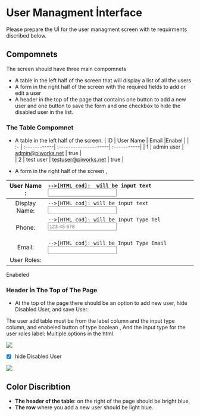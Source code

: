 
# User Managment İnterface

Please prepare the Uİ for the user managment screen with te requirments discribed below.

## Compomnets

The screen should have three main compomnets

- A table  in the left half of the screen that will display a list of all the users
- A form in the right half of the screen with the required fields to add or edit a user
- A header in the top of the page that contains one button to add a new user and one button to save the form and one checkbox to hide the disabled user in the list.

###  The Table Compomnet
          
-  A table  in the left half of the screen.
| ID | User Name    | Email                 |Enabel       |
| :- | :------------| :---------------------| :-----------|
| 1  | admin user   | admin@piworks.net     | true        |    
| 2  | test user    | testuser@piworks.net  | true        | 


-  A  form in the right half of the screen ,

|  User Name :      |`-->[HTML cod]:  will be input text` <input type="text" id="username" name="username"><br> 
| :-----------:     |:-                                                                                                                                                     |
| Display Name:     |`-->[HTML cod]: will be input text` <input type="text" id="displayname" name="displayname"><br>  
| Phone:            |`-->[HTML cod]: will be Input Type Tel` <input type="tel" id="phone" name="phone" placeholder="123-45-678" pattern="[0-9]{3}-[0-9]{2}-[0-9]{3}" required><br><br>
| Email:            |`-->[HTML cod]: will be Input Type Email` <input type="email" id="email" name="email"> 
| User Roles:       |             
  Enabeled
        

### Header İn The Top of The Page

- At the top of the page there should be an option to add new user, hide Disabled User, and save User.

 The user add table must be from the label column and the input type column,
and enabeled button of type boolean ,
And the input type for the user roles label: Multiple options in the html.


  
[![](https://img.shields.io/badge/-+New_user-blue.svg)](https://choosealicense.com/licenses/mit/)  
- [x] hide Disabled User 

[![](https://img.shields.io/badge/-Save_user-blue.svg)](https://choosealicense.com/licenses/mit/)

##  Color Discribtion

- **The header of the table**: on the right of the page should be bright blue, 
- **The row** where you add a new user should be light blue.